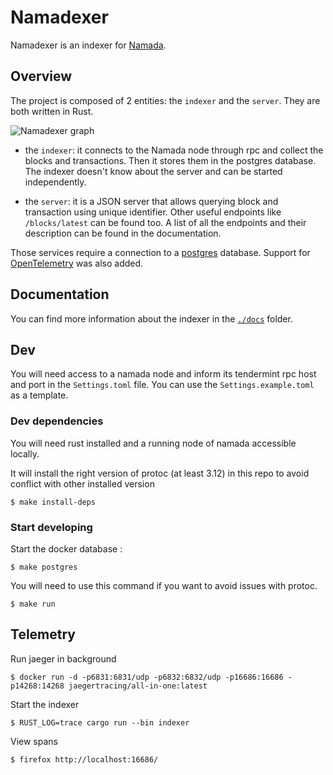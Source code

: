 # Namadexer

Namadexer is an indexer for [Namada](https://github.com/anoma/namada).

## Overview

The project is composed of 2 entities: the `indexer` and the `server`. They are both written in Rust.

![Namadexer graph](./docs/assets/namadexer.jpg)

- the `indexer`: it connects to the Namada node through rpc and collect the blocks and transactions. Then it stores them in the postgres database. The indexer doesn't know about the server and can be started independently.

- the `server`: it is a JSON server that allows querying block and transaction using unique identifier. Other useful endpoints like `/blocks/latest` can be found too. A list of all the endpoints and their description can be found in the documentation.

Those services require a connection to a [postgres](https://www.postgresql.org/) database. Support for [OpenTelemetry](https://opentelemetry.io/) was also added.

## Documentation

You can find more information about the indexer in the [`./docs`](./docs/) folder.

## Dev

You will need access to a namada node and inform its tendermint rpc host and port in the `Settings.toml` file. You can use the `Settings.example.toml` as a template.

### Dev dependencies

You will need rust installed and a running node of namada accessible locally.

It will install the right version of protoc (at least 3.12) in this repo to avoid conflict with other installed version
```
$ make install-deps
```

### Start developing

Start the docker database :
```
$ make postgres
```

You will need to use this command if you want to avoid issues with protoc.
```
$ make run
```

## Telemetry

Run jaeger in background
```
$ docker run -d -p6831:6831/udp -p6832:6832/udp -p16686:16686 -p14268:14268 jaegertracing/all-in-one:latest
```
Start the indexer
```
$ RUST_LOG=trace cargo run --bin indexer
```

View spans
```
$ firefox http://localhost:16686/
```
